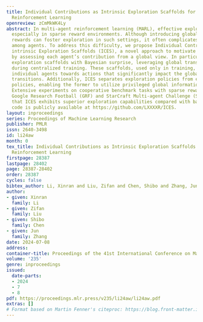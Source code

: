 ```yaml
---
title: Individual Contributions as Intrinsic Exploration Scaffolds for Multi-agent
  Reinforcement Learning
openreview: zCmMkWK4Ly
abstract: In multi-agent reinforcement learning (MARL), effective exploration is critical,
  especially in sparse reward environments. Although introducing global intrinsic
  rewards can foster exploration in such settings, it often complicates credit assignment
  among agents. To address this difficulty, we propose Individual Contributions as
  intrinsic Exploration Scaffolds (ICES), a novel approach to motivate exploration
  by assessing each agent’s contribution from a global view. In particular, ICES constructs
  exploration scaffolds with Bayesian surprise, leveraging global transition information
  during centralized training. These scaffolds, used only in training, help to guide
  individual agents towards actions that significantly impact the global latent state
  transitions. Additionally, ICES separates exploration policies from exploitation
  policies, enabling the former to utilize privileged global information during training.
  Extensive experiments on cooperative benchmark tasks with sparse rewards, including
  Google Research Football (GRF) and StarCraft Multi-agent Challenge (SMAC), demonstrate
  that ICES exhibits superior exploration capabilities compared with baselines. The
  code is publicly available at https://github.com/LXXXXR/ICES.
layout: inproceedings
series: Proceedings of Machine Learning Research
publisher: PMLR
issn: 2640-3498
id: li24aw
month: 0
tex_title: Individual Contributions as Intrinsic Exploration Scaffolds for Multi-agent
  Reinforcement Learning
firstpage: 28387
lastpage: 28402
page: 28387-28402
order: 28387
cycles: false
bibtex_author: Li, Xinran and Liu, Zifan and Chen, Shibo and Zhang, Jun
author:
- given: Xinran
  family: Li
- given: Zifan
  family: Liu
- given: Shibo
  family: Chen
- given: Jun
  family: Zhang
date: 2024-07-08
address:
container-title: Proceedings of the 41st International Conference on Machine Learning
volume: '235'
genre: inproceedings
issued:
  date-parts:
  - 2024
  - 7
  - 8
pdf: https://proceedings.mlr.press/v235/li24aw/li24aw.pdf
extras: []
# Format based on Martin Fenner's citeproc: https://blog.front-matter.io/posts/citeproc-yaml-for-bibliographies/
---
```

